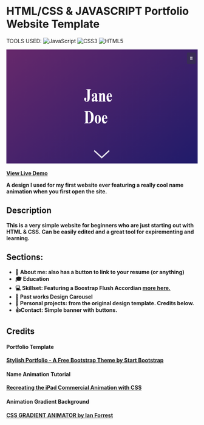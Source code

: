 # HTML/CSS & JAVASCRIPT Portfolio Website Template

TOOLS USED: ![JavaScript](https://img.shields.io/badge/javascript-%23323330.svg?style=for-the-badge&logo=javascript&logoColor=%23F7DF1E)
![CSS3](https://img.shields.io/badge/css3-%231572B6.svg?style=for-the-badge&logo=css3&logoColor=white)
![HTML5](https://img.shields.io/badge/html5-%23E34F26.svg?style=for-the-badge&logo=html5&logoColor=white)

  <img src="onload_layout.PNG" alt="preview_onload"  width="600" height="300">


<b> <a href="https://lauratoro.art/demos/portfolio-template.html"> View Live Demo <a><b>
  
A design I used for my first website ever featuring a really cool name animation when you first open the site.

## Description
This is a very simple website for beginners who are just starting out with HTML & CSS. Can be easily edited and a great tool for expirementing and learning.

## Sections:
  
- 🙂 About me: also has a button to link to your resume (or anything)
- 🎓 Education
- 💻 Skillset: Featuring a Boostrap Flush Accordian <a href="https://getbootstrap.com/docs/5.0/components/accordion/"> more here. <a><b>
- 📝 Past works Design Carousel
- 💼 Personal projects: from the original design template. Credits below.
- 👍Contact: Simple banner with buttons. 
  

## Credits
#### Portfolio Template
<a href="https://startbootstrap.com/theme/stylish-portfolio">Stylish Portfolio - A Free Bootstrap Theme by Start Bootstrap</a>

#### Name Animation Tutorial
<a href="https://alvaromontoro.com/blog/67836/recreating-the-ipad-commercial-animation-with-css">Recreating the iPad Commercial Animation with CSS</a>

#### Animation Gradient Background
<a href="https://www.gradient-animator.com/">CSS GRADIENT ANIMATOR by Ian Forrest</a>
